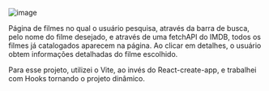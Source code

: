 ![image](https://user-images.githubusercontent.com/98494814/179525635-3d9b03a1-de18-475c-bd04-bbbd8625d575.png)


Página de filmes no qual o usuário pesquisa, através da barra de busca, pelo nome do filme desejado, e através de uma fetchAPI do IMDB, todos os filmes já catalogados aparecem na página. Ao clicar em detalhes, o usuário obtem informações detalhadas do filme escolhido.

Para esse projeto, utilizei o Vite, ao invés do React-create-app, e trabalhei com Hooks tornando o projeto dinâmico.

